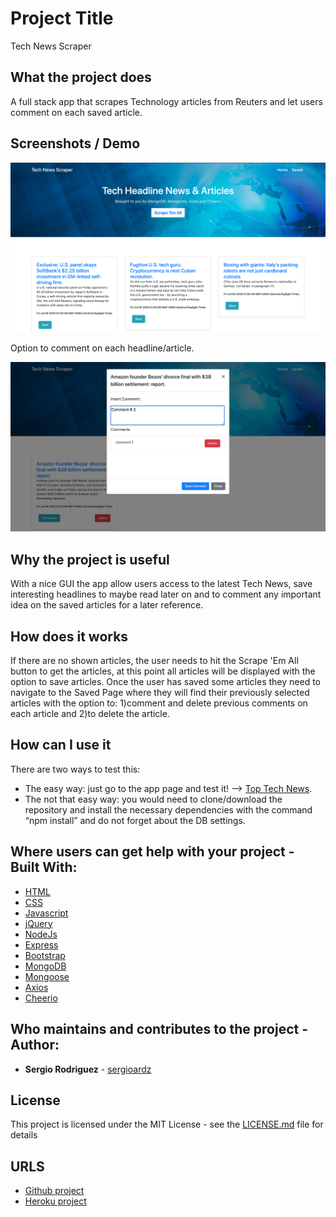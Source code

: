 # Project Title

Tech News Scraper

## What the project does

A full stack app that scrapes Technology articles from Reuters and let users comment on each saved article.

## Screenshots / Demo

![Demo](public/assets/images/DemoNews.png "Tech News Scraper")  

Option to comment on each headline/article.  

![Demo2](public/assets/images/DemoNews2.png "Tech News Scraper")

## Why the project is useful

With a nice GUI the app allow users access to the latest Tech News, save interesting headlines to maybe read later on and to comment any important idea on the saved articles for a later reference.

## How does it works

If there are no shown articles, the user needs to hit the Scrape 'Em All button to get the articles, at this point all articles will be displayed with the option to save articles. Once the user has saved some articles they need to navigate to the Saved Page where they will find their previously selected articles with the option to: 1)comment and delete previous comments on each article and 2)to delete the article.

## How can I use it

There are two ways to test this:

* The easy way: just go to the app page and test it! --> [Top Tech News](hyperlink).
* The not that easy way: you would need to clone/download the repository and install the necessary dependencies with the command “npm install” and do not forget about the DB settings.

## Where users can get help with your project - Built With:

* [HTML](https://developer.mozilla.org/en-US/docs/Web/HTML)
* [CSS](https://developer.mozilla.org/en-US/docs/Web/CSS)
* [Javascript](https://www.javascript.com/)
* [jQuery](https://jquery.com/)
* [NodeJs](https://nodejs.org/en/)
* [Express](https://www.npmjs.com/package/express)
* [Bootstrap](https://getbootstrap.com/)
* [MongoDB](http://mongodb.github.io/node-mongodb-native/)
* [Mongoose](https://mongoosejs.com/)
* [Axios](https://www.npmjs.com/package/axios)
* [Cheerio](https://www.npmjs.com/package/cheerio)

## Who maintains and contributes to the project - Author:

* **Sergio Rodriguez** - [sergioardz](https://github.com/sergioardz)

## License

This project is licensed under the MIT License - see the [LICENSE.md](LICENSE.md) file for details

## URLS

* [Github project](https://github.com/sergioardz/news-scraping)
* [Heroku project](hyperlink)